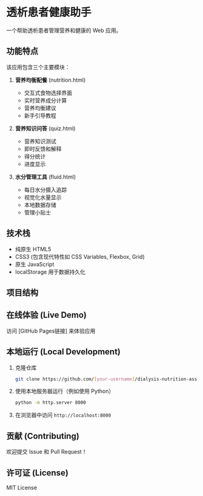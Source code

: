 # 透析患者健康助手

一个帮助透析患者管理营养和健康的 Web 应用。

## 功能特点

该应用包含三个主要模块：

1. **营养均衡配餐** (nutrition.html)
   - 交互式食物选择界面
   - 实时营养成分计算
   - 营养均衡建议
   - 新手引导教程

2. **营养知识问答** (quiz.html)
   - 营养知识测试
   - 即时反馈和解释
   - 得分统计
   - 进度显示

3. **水分管理工具** (fluid.html)
   - 每日水分摄入追踪
   - 视觉化水量显示
   - 本地数据存储
   - 管理小贴士

## 技术栈

- 纯原生 HTML5
- CSS3 (包含现代特性如 CSS Variables, Flexbox, Grid)
- 原生 JavaScript
- localStorage 用于数据持久化

## 项目结构

## 在线体验 (Live Demo)

访问 [GitHub Pages链接] 来体验应用

## 本地运行 (Local Development)

1. 克隆仓库
   ```bash
   git clone https://github.com/[your-username]/dialysis-nutrition-assistant.git
   ```

2. 使用本地服务器运行（例如使用 Python）
   ```bash
   python -m http.server 8000
   ```

3. 在浏览器中访问 `http://localhost:8000`

## 贡献 (Contributing)

欢迎提交 Issue 和 Pull Request！

## 许可证 (License)

MIT License 